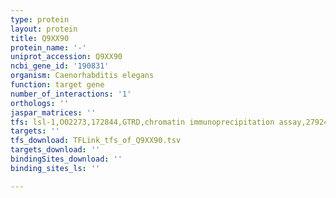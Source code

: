 ```yaml
---
type: protein
layout: protein
title: Q9XX90
protein_name: '-'
uniprot_accession: Q9XX90
ncbi_gene_id: '190831'
organism: Caenorhabditis elegans
function: target gene
number_of_interactions: '1'
orthologs: ''
jaspar_matrices: ''
tfs: lsl-1,O02273,172844,GTRD,chromatin immunoprecipitation assay,27924024%5Buid%5D,No
targets: ''
tfs_download: TFLink_tfs_of_Q9XX90.tsv
targets_download: ''
bindingSites_download: ''
binding_sites_ls: ''

---
```

